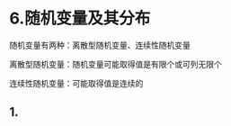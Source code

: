 # 6.随机变量及其分布
   随机变量有两种：离散型随机变量、连续性随机变量

   离散型随机变量：随机变量可能取得值是有限个或可列无限个

   连续性随机变量：可能取得值是连续的
   
## 1. 